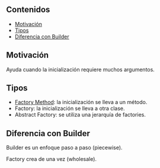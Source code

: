 ## Contenidos

- [Motivación](#motivación)
- [Tipos](#tipos)
- [Diferencia con Builder](#diferencia-con-builder)

## Motivación

Ayuda cuando la inicialización requiere muchos argumentos.

## Tipos
- [Factory Method](factory_method.md): la inicialización se lleva a un método.
- Factory: la inicialización se lleva a otra clase.
- Abstract Factory: se utiliza una jerarquía de factories.

## Diferencia con Builder

Builder es un enfoque paso a paso (piecewise).

Factory crea de una vez (wholesale).
